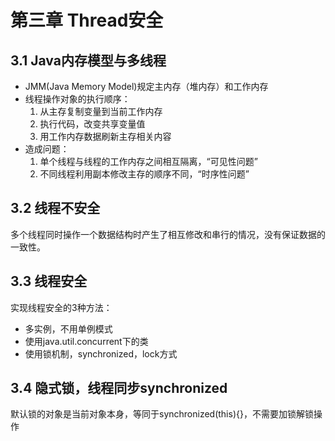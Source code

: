 # 第三章 Thread安全

## 3.1 Java内存模型与多线程
* JMM(Java Memory Model)规定主内存（堆内存）和工作内存
* 线程操作对象的执行顺序：
    1. 从主存复制变量到当前工作内存
    2. 执行代码，改变共享变量值
    3. 用工作内存数据刷新主存相关内容
* 造成问题：
    1. 单个线程与线程的工作内存之间相互隔离，“可见性问题”
    2. 不同线程利用副本修改主存的顺序不同，“时序性问题”
    
## 3.2 线程不安全
多个线程同时操作一个数据结构时产生了相互修改和串行的情况，没有保证数据的一致性。
## 3.3 线程安全
实现线程安全的3种方法：
- 多实例，不用单例模式
- 使用java.util.concurrent下的类
- 使用锁机制，synchronized，lock方式
## 3.4 隐式锁，线程同步synchronized
默认锁的对象是当前对象本身，等同于synchronized(this){}，不需要加锁解锁操作